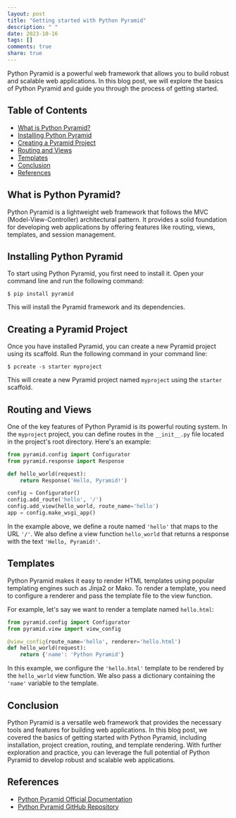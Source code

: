 ```yaml
---
layout: post
title: "Getting started with Python Pyramid"
description: " "
date: 2023-10-16
tags: []
comments: true
share: true
---
```


Python Pyramid is a powerful web framework that allows you to build robust and scalable web applications. In this blog post, we will explore the basics of Python Pyramid and guide you through the process of getting started.

## Table of Contents
- [What is Python Pyramid?](#what-is-python-pyramid)
- [Installing Python Pyramid](#installing-python-pyramid)
- [Creating a Pyramid Project](#creating-a-pyramid-project)
- [Routing and Views](#routing-and-views)
- [Templates](#templates)
- [Conclusion](#conclusion)
- [References](#references)

## What is Python Pyramid?
Python Pyramid is a lightweight web framework that follows the MVC (Model-View-Controller) architectural pattern. It provides a solid foundation for developing web applications by offering features like routing, views, templates, and session management.

## Installing Python Pyramid
To start using Python Pyramid, you first need to install it. Open your command line and run the following command:

```
$ pip install pyramid
```

This will install the Pyramid framework and its dependencies.

## Creating a Pyramid Project
Once you have installed Pyramid, you can create a new Pyramid project using its scaffold. Run the following command in your command line:

```
$ pcreate -s starter myproject
```

This will create a new Pyramid project named `myproject` using the `starter` scaffold.

## Routing and Views
One of the key features of Python Pyramid is its powerful routing system. In the `myproject` project, you can define routes in the `__init__.py` file located in the project's root directory. Here's an example:

```python
from pyramid.config import Configurator
from pyramid.response import Response

def hello_world(request):
    return Response('Hello, Pyramid!')

config = Configurator()
config.add_route('hello', '/')
config.add_view(hello_world, route_name='hello')
app = config.make_wsgi_app()
```

In the example above, we define a route named `'hello'` that maps to the URL `'/'`. We also define a view function `hello_world` that returns a response with the text `'Hello, Pyramid!'`.

## Templates
Python Pyramid makes it easy to render HTML templates using popular templating engines such as Jinja2 or Mako. To render a template, you need to configure a renderer and pass the template file to the view function.

For example, let's say we want to render a template named `hello.html`:

```python
from pyramid.config import Configurator
from pyramid.view import view_config

@view_config(route_name='hello', renderer='hello.html')
def hello_world(request):
    return {'name': 'Python Pyramid'}
```

In this example, we configure the `'hello.html'` template to be rendered by the `hello_world` view function. We also pass a dictionary containing the `'name'` variable to the template.

## Conclusion
Python Pyramid is a versatile web framework that provides the necessary tools and features for building web applications. In this blog post, we covered the basics of getting started with Python Pyramid, including installation, project creation, routing, and template rendering. With further exploration and practice, you can leverage the full potential of Python Pyramid to develop robust and scalable web applications.

## References
- [Python Pyramid Official Documentation](https://docs.pylonsproject.org/projects/pyramid/en/latest/)
- [Python Pyramid GitHub Repository](https://github.com/Pylons/pyramid)